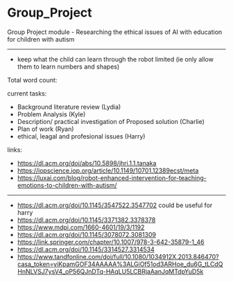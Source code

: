# Group_Project
Group Project module - Researching the ethical issues of AI with education for children with autism

-------------------------------------------

- keep what the child can learn through the robot limited (ie only allow them to learn numbers and shapes)

Total word count:

current tasks:
- Background literature review (Lydia)
- Problem Analysis (Kyle)
- Description/ practical investigation of Proposed solution (Charlie)
- Plan of work (Ryan)
- ethical, leagal and profesional issues (Harry)

links:
- https://dl.acm.org/doi/abs/10.5898/jhri.1.1.tanaka
- https://iopscience.iop.org/article/10.1149/10701.12389ecst/meta
- https://luxai.com/blog/robot-enhanced-intervention-for-teaching-emotions-to-children-with-autism/

------------
- https://dl.acm.org/doi/10.1145/3547522.3547702 could be useful for harry
- https://dl.acm.org/doi/10.1145/3371382.3378378
- https://www.mdpi.com/1660-4601/19/3/1192
- https://dl.acm.org/doi/10.1145/3078072.3081309
- https://link.springer.com/chapter/10.1007/978-3-642-35879-1_46
- https://dl.acm.org/doi/10.1145/3314527.3314534
- https://www.tandfonline.com/doi/full/10.1080/1034912X.2013.846470?casa_token=yiKpamGOF34AAAAA%3ALGiOf51od3ARHoe_du6G_tLCdQHnNLVSJ7ysV4_oP56QJnDTq-HAqLU5LCBRjaAanJqMTdpYuD5k
